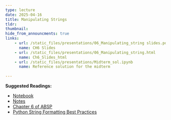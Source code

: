 ```yaml
---
type: lecture
date: 2025-04-16
title: Manipulating Strings
tldr: 
thumbnail: 
hide_from_announcments: true
links: 
    - url: /static_files/presentations/06_Manipulating_string slides.pdf
      name: CH6 Slides 
    - url: /static_files/presentations/06_Manipulating_string.html
      name: Ch6_Slides_html
    - url: /static_files/presentations/Midterm_sol.ipynb
      name: Reference solution for the midterm
      
---
```

**Suggested Readings:**
- [Notebook](https://github.com/phonchi/nsysu-math106A/blob/master/static_files/presentations/06_Manipulating_string.ipynb)
- [Notes](https://hackmd.io/@phonchi/programming-ch6)
- [Chapter 6 of ABSP](https://automatetheboringstuff.com/2e/chapter6/)
- [Python String Formatting Best Practices](https://realpython.com/python-string-formatting/#toc)
